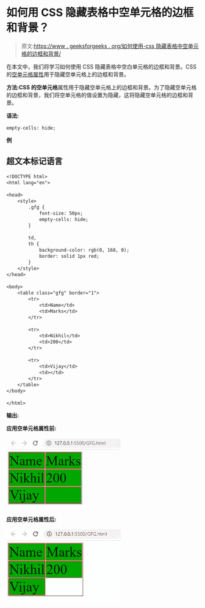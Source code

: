 # 如何用 CSS 隐藏表格中空单元格的边框和背景？

> 原文:[https://www . geeksforgeeks . org/如何使用-css 隐藏表格中空单元格的边框和背景/](https://www.geeksforgeeks.org/how-to-hide-border-and-background-on-empty-cells-in-a-table-using-css/)

在本文中，我们将学习如何使用 CSS 隐藏表格中空白单元格的边框和背景。CSS 的[空单元格属性](https://www.geeksforgeeks.org/css-empty-cells-property/)用于隐藏空单元格上的边框和背景。

**方法:**CSS 的**空单元格**属性用于隐藏空单元格上的边框和背景。为了隐藏空单元格的边框和背景，我们将空单元格的值设置为隐藏，这将隐藏空单元格的边框和背景。

**语法:**

```
empty-cells: hide;
```

**例**

## 超文本标记语言

```
<!DOCTYPE html>
<html lang="en">

<head>
    <style>
        .gfg {
            font-size: 50px;
            empty-cells: hide;
        }

        td,
        th {
            background-color: rgb(0, 168, 0);
            border: solid 1px red;
        }
    </style>
</head>

<body>
    <table class="gfg" border="1">
        <tr>
            <td>Name</td>
            <td>Marks</td>
        </tr>

        <tr>
            <td>Nikhil</td>
            <td>200</td>
        </tr>

        <tr>
            <td>Vijay</td>
            <td></td>
        </tr>
    </table>
</body>

</html>
```

**输出:**

**应用空单元格属性前:**

![](img/b3b887510c2c6b165eb2626c96505125.png)

**应用空单元格属性后:**

![](img/c6ee9f96e01c7860288b20ba2ed455ba.png)
